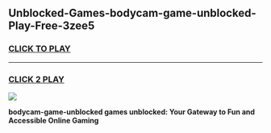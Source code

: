 
## Unblocked-Games-bodycam-game-unblocked-Play-Free-3zee5
<h3>
<a href="https://premium76.site?title=bodycam-game-unblocked&ref=18A1">CLICK TO PLAY</a></h3>
<hr>

<h3>
<a href="https://premium76.site?title=bodycam-game-unblocked&ref=18A1">CLICK 2 PLAY</a>
  
</h3>

<a href="https://premium76.site?title=bodycam-game-unblocked&ref=18A1"><img src="https://clearcache.store/games.png"></a>


**bodycam-game-unblocked games unblocked: Your Gateway to Fun and Accessible Online Gaming**
